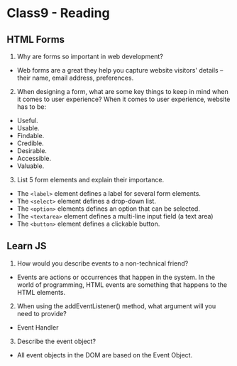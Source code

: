 # Class9 - Reading
 
## HTML Forms

1. Why are forms so important in web development?
 - Web forms are a great they help you capture website visitors' details – their name, email address, preferences.

2. When designing a form, what are some key things to keep in mind when it comes to user experience?
   When it comes to user experience, website has to be: 
 - Useful.
 - Usable.
 - Findable.
 - Credible.
 - Desirable.
 - Accessible.
 - Valuable.
 
3. List 5 form elements and explain their importance.
 - The `<label>` element defines a label for several form elements.
 - The `<select>` element defines a drop-down list.
 - The `<option>` elements defines an option that can be selected.
 - The `<textarea>` element defines a multi-line input field (a text area)
 - The `<button>` element defines a clickable button. 

## Learn JS

1. How would you describe events to a non-technical friend?
 - Events are actions or occurrences that happen in the system. In the world of programming, HTML events are something that happens to the HTML elements. 

2. When using the addEventListener() method, what argument will you need to provide?
 - Event Handler
 
3. Describe the event object?
 - All event objects in the DOM are based on the Event Object.
